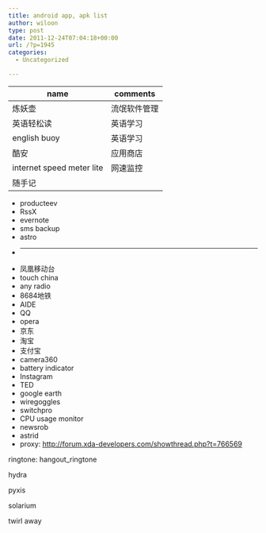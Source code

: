 ```yaml
---
title: android app, apk list
author: wiloon
type: post
date: 2011-12-24T07:04:18+00:00
url: /?p=1945
categories:
  - Uncategorized

---
```

|name|comments|
|-|-|
|炼妖壶  |流氓软件管理|
|英语轻松读|英语学习|
|english buoy|英语学习|
|酷安|应用商店|
|internet speed meter lite|网速监控|
|随手记||
  * producteev
  * RssX
  * evernote
  * sms backup
  * astro
  * -------------
  * 凤凰移动台
  * touch china
  * any radio
  * 8684地铁
  * AIDE
  * QQ
  * opera
  * 京东
  * 淘宝
  * 支付宝
  * camera360
  * battery indicator
  * Instagram
  * TED
  * google earth
  * wiregoggles
  * switchpro
  * CPU usage monitor
  * newsrob
  * astrid
  * proxy: <http://forum.xda-developers.com/showthread.php?t=766569>

ringtone: hangout_ringtone

hydra

pyxis

solarium

twirl away